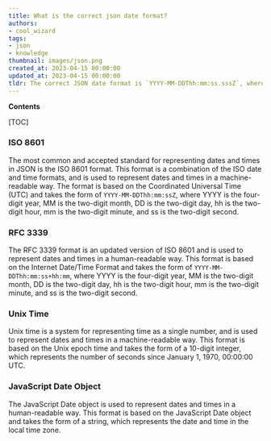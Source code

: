```yaml
---
title: What is the correct json date format?
authors:
- cool_wizard
tags:
- json
- knowledge
thumbnail: images/json.png
created_at: 2023-04-15 00:00:00
updated_at: 2023-04-15 00:00:00
tldr: The correct JSON date format is `YYYY-MM-DDThh:mm:ss.sssZ`, where `T` is a literal character separating the date and time, and `Z` indicates the time is in UTC.
---
```


**Contents**

[TOC]

### ISO 8601
The most common and accepted standard for representing dates and times in JSON is the ISO 8601 format. This format is a combination of the ISO date and time formats, and is used to represent dates and times in a machine-readable way. The format is based on the Coordinated Universal Time (UTC) and takes the form of `YYYY-MM-DDThh:mm:ssZ`, where YYYY is the four-digit year, MM is the two-digit month, DD is the two-digit day, hh is the two-digit hour, mm is the two-digit minute, and ss is the two-digit second.

### RFC 3339
The RFC 3339 format is an updated version of ISO 8601 and is used to represent dates and times in a human-readable way. This format is based on the Internet Date/Time Format and takes the form of `YYYY-MM-DDThh:mm:ss+hh:mm`, where YYYY is the four-digit year, MM is the two-digit month, DD is the two-digit day, hh is the two-digit hour, mm is the two-digit minute, and ss is the two-digit second.

### Unix Time
Unix time is a system for representing time as a single number, and is used to represent dates and times in a machine-readable way. This format is based on the Unix epoch time and takes the form of a 10-digit integer, which represents the number of seconds since January 1, 1970, 00:00:00 UTC.

### JavaScript Date Object
The JavaScript Date object is used to represent dates and times in a human-readable way. This format is based on the JavaScript Date object and takes the form of a string, which represents the date and time in the local time zone.
